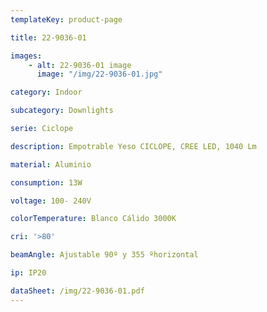 ```yaml
---
templateKey: product-page

title: 22-9036-01

images:
    - alt: 22-9036-01 image
      image: "/img/22-9036-01.jpg"

category: Indoor

subcategory: Downlights

serie: Ciclope

description: Empotrable Yeso CICLOPE, CREE LED, 1040 Lm

material: Aluminio

consumption: 13W

voltage: 100- 240V

colorTemperature: Blanco Cálido 3000K

cri: '>80'

beamAngle: Ajustable 90º y 355 ºhorizontal

ip: IP20

dataSheet: /img/22-9036-01.pdf
---
```





